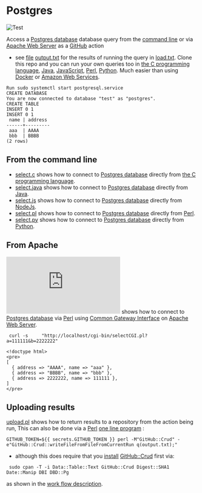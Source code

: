 # Postgres

![Test](https://github.com/philiprbrenan/postgres/workflows/Test/badge.svg)

Access a [Postgres database](https://www.postgresql.org/) database query from the [command line](https://en.wikipedia.org/wiki/Command-line_interface) or via [Apache Web Server](https://en.wikipedia.org/wiki/Apache_HTTP_Server) as a [GitHub](https://github.com/philiprbrenan) action
- see [file](https://en.wikipedia.org/wiki/Computer_file) [output.txt](https://github.com/philiprbrenan/postgres/blob/main/output.txt)
for the results of running the query in [load.txt](https://github.com/philiprbrenan/postgres/blob/main/load.txt).
Clone this repo and you can run your own queries too in [the C programming language](https://1lib.eu/book/633119/db5c78), [Java](https://en.wikipedia.org/wiki/Java_(programming_language)), [JavaScript](https://en.wikipedia.org/wiki/JavaScript), [Perl](http://www.perl.org/), [Python](https://www.python.org/).  Much easier than using [Docker](https://en.wikipedia.org/wiki/Docker_(software)) or [Amazon Web Services](http://aws.amazon.com). 
```
Run sudo systemctl start postgresql.service
CREATE DATABASE
You are now connected to database "test" as "postgres".
CREATE TABLE
INSERT 0 1
INSERT 0 1
 name | address
------+---------
 aaa  | AAAA
 bbb  | BBBB
(2 rows)
```

## From the command line

- [select.c](https://github.com/philiprbrenan/postgres/blob/main/select.c) shows how to connect to [Postgres database](https://www.postgresql.org/) directly from [the C programming language](https://1lib.eu/book/633119/db5c78). 
- [select.java](https://github.com/philiprbrenan/postgres/blob/main/select.java) shows how to connect to [Postgres database](https://www.postgresql.org/) directly from [Java](https://en.wikipedia.org/wiki/Java_(programming_language)). 
- [select.js](https://github.com/philiprbrenan/postgres/blob/main/select.js) shows how to connect to [Postgres database](https://www.postgresql.org/) directly from [NodeJs](https://en.wikipedia.org/wiki/NodeJs). 
- [select.pl](https://github.com/philiprbrenan/postgres/blob/main/select.pl) shows how to connect to [Postgres database](https://www.postgresql.org/) directly from [Perl](http://www.perl.org/). 
- [select.py](https://github.com/philiprbrenan/postgres/blob/main/select.py) shows how to connect to [Postgres database](https://www.postgresql.org/) directly from [Python](https://www.python.org/). 

## From Apache

![selectCGI.pl](https://github.com/philiprbrenan/postgres/blob/main/selectCGI.pl) shows how to connect to [Postgres database](https://www.postgresql.org/) via [Perl](http://www.perl.org/) using [Common Gateway Interface](https://en.wikipedia.org/wiki/Common_Gateway_Interface) on [Apache Web Server](https://en.wikipedia.org/wiki/Apache_HTTP_Server). 
```
 curl -s     "http://localhost/cgi-bin/selectCGI.pl?a=111111&b=2222222"

<!doctype html>
<pre>
[
  { address => "AAAA", name => "aaa" },
  { address => "BBBB", name => "bbb" },
  { address => 2222222, name => 111111 },
]
</pre>
```

## Uploading results

[upload.pl](https://github.com/philiprbrenan/postgres/blob/main/upload.pl) shows how to return results to a repository from the action being run,  This can also be done via a [Perl](http://www.perl.org/) [one line program](https://en.wikipedia.org/wiki/One-liner_program) :

```
GITHUB_TOKEN=${{ secrets.GITHUB_TOKEN }} perl -M"GitHub::Crud" -e"GitHub::Crud::writeFileFromFileFromCurrentRun q(output.txt);"
```

- although this does require that you [install](https://en.wikipedia.org/wiki/Installation_(computer_programs)) [GitHub::Crud](https://metacpan.org/pod/GitHub::Crud) first via:

```
 sudo cpan -T -i Data::Table::Text GitHub::Crud Digest::SHA1 Date::Manip DBI DBD::Pg
```

as shown in the [work flow description](https://github.com/philiprbrenan/postgres/blob/main/.github/workflows/main.yml).
